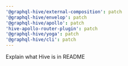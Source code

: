 ```yaml
---
'@graphql-hive/external-composition': patch
'@graphql-hive/envelop': patch
'@graphql-hive/apollo': patch
'hive-apollo-router-plugin': patch
'@graphql-hive/yoga': patch
'@graphql-hive/cli': patch
---
```


Explain what Hive is in README
